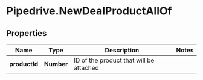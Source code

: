 # Pipedrive.NewDealProductAllOf

## Properties

Name | Type | Description | Notes
------------ | ------------- | ------------- | -------------
**productId** | **Number** | ID of the product that will be attached | 


